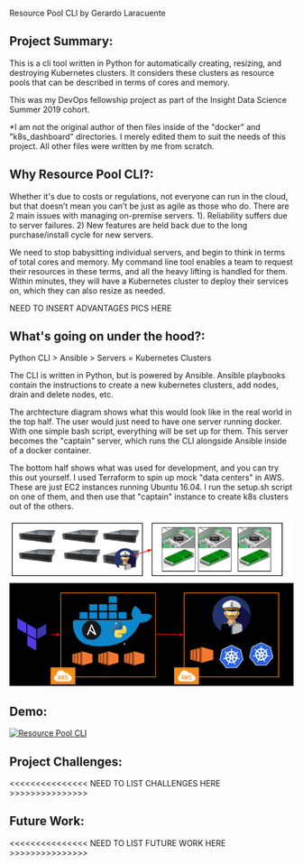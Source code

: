Resource Pool CLI by Gerardo Laracuente

## Project Summary:

This is a cli tool written in Python for automatically creating, resizing, and destroying Kubernetes clusters. It considers these clusters as resource pools that can be described in terms of cores and memory.

This was my DevOps fellowship project as part of the Insight Data Science Summer 2019 cohort. 

*I am not the original author of then files inside of the "docker" and "k8s_dashboard" directories. I merely edited them to suit the needs of this project. All other files were written by me from scratch. 


## Why Resource Pool CLI?:

Whether it's due to costs or regulations, not everyone can run in the cloud, but that doesn’t mean you can’t be just as agile as those who do. There are 2 main issues with managing on-premise servers. 1). Reliability suffers due to server failures. 2) New features are held back due to the long purchase/install cycle for new servers.

We need to stop babysitting individual servers, and begin to think in terms of total cores and memory. My command line tool enables a team to request their resources in these terms, and all the heavy lifting is handled for them. Within minutes, they will have a Kubernetes cluster to deploy their services on, which they can also resize as needed. 

NEED TO INSERT ADVANTAGES PICS HERE

## What's going on under the hood?:

Python CLI > Ansible > Servers = Kubernetes Clusters

The CLI is written in Python, but is powered by Ansible. Ansible playbooks contain the instructions to create a new kubernetes clusters, add nodes, drain and delete nodes, etc. 

The archtecture diagram shows what this would look like in the real world in the top half. The user would just need to have one server running docker. With one simple bash script, everything will be set up for them. This server becomes the "captain" server, which runs the CLI alongside Ansible inside of a docker container. 

The bottom half shows what was used for development, and you can try this out yourself. I used Terraform to spin up mock "data centers" in AWS. These are just EC2 instances running Ubuntu 16.04. I run the setup.sh script on one of them, and then use that "captain" instance to create k8s clusters out of the others. 

<img src= img/Arch.png>

## Demo:   

[![Resource Pool CLI](http://img.youtube.com/vi/WlnvPHdo3xs/0.jpg)](http://www.youtube.com/watch?v=WlnvPHdo3xs "Resource Pool CLI")


## Project Challenges:

<<<<<<<<<<<<<<< NEED TO LIST CHALLENGES HERE >>>>>>>>>>>>>>>

## Future Work:

<<<<<<<<<<<<<<< NEED TO LIST FUTURE WORK HERE >>>>>>>>>>>>>>>
